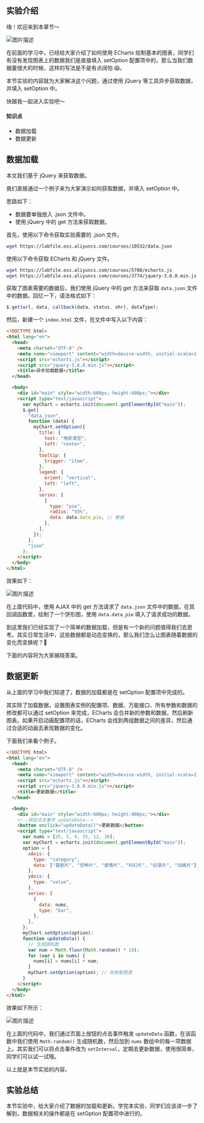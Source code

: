 ## 实验介绍

嗨！欢迎来到本章节～

![图片描述](https://doc.shiyanlou.com/courses/5788/1347963/deac8f2800a54855dbcb80b35d932fbd-0)

在前面的学习中，已经给大家介绍了如何使用 ECharts 绘制基本的图表，同学们有没有发现图表上的数据我们是直接填入 setOption 配置项中的，那么当我们数据量很大的时候，这样的写法是不是有点阔怕 😱。

本节实验的内容就为大家解决这个问题，通过使用 jQuery 等工具异步获取数据，并填入 setOption 中。

快跟我一起进入实验吧～

#### 知识点

- 数据加载
- 数据更新

## 数据加载

本文我们基于 jQuery 来获取数据。

我们直接通过一个例子来为大家演示如何获取数据，并填入 setOption 中。

思路如下：

- 数据要单独放入 .json 文件中。
- 使用 jQuery 中的 get 方法来获取数据。

首先，使用以下命令获取实验需要的 .json 文件。

```bash
wget https://labfile.oss.aliyuncs.com/courses/10532/data.json
```

使用以下命令获取 ECharts 和 jQuery 文件。

```bash
wget https://labfile.oss.aliyuncs.com/courses/5788/echarts.js
wget https://labfile.oss.aliyuncs.com/courses/3774/jquery-3.6.0.min.js
```

获取了图表需要的数据后，我们使用 jQuery 中的 get 方法来获取 `data.json` 文件中的数据。回忆一下，语法格式如下：

```js
$.get(url, data, callback(data, status, xhr), dataType);
```

然后，新建一个 `index.html` 文件，在文件中写入以下内容：

```html
<!DOCTYPE html>
<html lang="en">
  <head>
    <meta charset="UTF-8" />
    <meta name="viewport" content="width=device-width, initial-scale=1.0" />
    <script src="echarts.js"></script>
    <script src="jquery-3.6.0.min.js"></script>
    <title>异步加载数据</title>
  </head>

  <body>
    <div id="main" style="width:600px; height:400px;"></div>
    <script type="text/javascript">
      var myChart = echarts.init(document.getElementById("main"));
      $.get(
        "data.json",
        function (data) {
          myChart.setOption({
            title: {
              text: "电影类型",
              left: "center",
            },
            tooltip: {
              trigger: "item",
            },
            legend: {
              orient: "vertical",
              left: "left",
            },
            series: [
              {
                type: "pie",
                radius: "55%",
                data: data.data_pie, // 数据
              },
            ],
          });
        },
        "json"
      );
    </script>
  </body>
</html>
```

效果如下：

![图片描述](https://doc.shiyanlou.com/courses/10532/1347963/aab5e0e1984c9bda1138dee90f0b31af-0)

在上面代码中，使用 AJAX 中的 get 方法请求了 `data.json` 文件中的数据，在其回调函数里，绘制了一个饼形图，使用 `data.data_pie` 填入了请求成功的数据。

到这里我们已经实现了一个简单的数据加载，但是有一个新的问题值得我们去思考。其实日常生活中，这些数据都是动态变换的，那么我们怎么让图表随着数据的变化而变换呢？🤔️

下面的内容将为大家揭晓答案。

## 数据更新

从上面的学习中我们知道了，数据的加载都是在 setOption 配置项中完成的。

其实除了加载数据，设置图表实例的配置项、数据、万能接口、所有参数和数据的修改都可以通过 setOption 来完成，ECharts 会合并新的参数和数据，然后刷新图表。如果开启动画配置项的话，ECharts 会找到两组数据之间的差异，然后通过合适的动画去表现数据的变化。

下面我们来看个例子。

```html
<!DOCTYPE html>
<html lang="en">
  <head>
    <meta charset="UTF-8" />
    <meta name="viewport" content="width=device-width, initial-scale=1.0" />
    <script src="echarts.js"></script>
    <script src="jquery-3.6.0.min.js"></script>
    <title>更新数据</title>
  </head>

  <body>
    <div id="main" style="width:600px; height:400px;"></div>
    <!--绑定点击事件 updateData-->
    <button onclick="updateData()">更新数据</button>
    <script type="text/javascript">
      var nums = [25, 5, 4, 35, 12, 30];
      var myChart = echarts.init(document.getElementById("main"));
      option = {
        xAxis: {
          type: "category",
          data: ["喜剧片", "恐怖片", "爱情片", "科幻片", "纪录片", "动画片"],
        },
        yAxis: {
          type: "value",
        },
        series: [
          {
            data: nums,
            type: "bar",
          },
        ],
      };
      myChart.setOption(option);
      function updateData() {
        // 生成随机数
        var num = Math.floor(Math.random() * 10);
        for (var i in nums) {
          nums[i] = nums[i] + num;
        }
        myChart.setOption(option); // 绘制新图表
      }
    </script>
  </body>
</html>
```

效果如下所示：

![图片描述](https://doc.shiyanlou.com/courses/10532/1347963/31e3bafff346400edc13cb28f926bdda-0)

在上面的代码中，我们通过页面上按钮的点击事件触发 `updateData` 函数，在该函数中我们使用 `Math.random()` 生成随机数，然后加到 `nums` 数组中的每一项数据上。其实我们可以将点击事件改为 `setInterval`，定期去更新数据，使用很简单，同学们可以试一试哦。

以上就是本节实验的内容。

## 实验总结

本节实验中，给大家介绍了数据的加载和更新。学完本实验，同学们应该进一步了解到，数据相关的操作都是在 setOption 配置项中进行的。